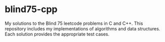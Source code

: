 # blind75-cpp
My solutions to the Blind 75 leetcode problems in C and C++. This repository includes my implementations of algorithms and data structures. Each solution provides the appropriate test cases. 
